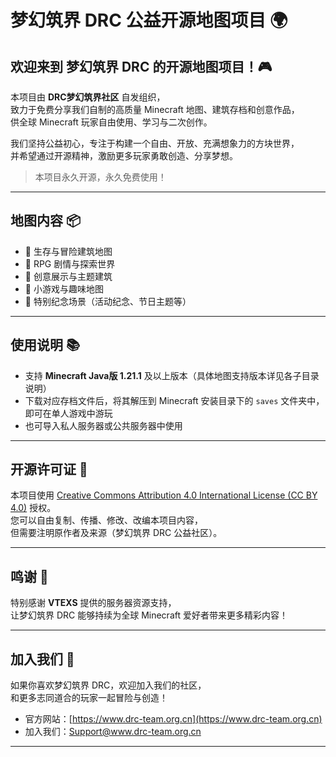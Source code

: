 # 梦幻筑界 DRC 公益开源地图项目 🌍

## 欢迎来到 梦幻筑界 DRC 的开源地图项目！🎮

本项目由 **DRC梦幻筑界社区** 自发组织，  
致力于免费分享我们自制的高质量 Minecraft 地图、建筑存档和创意作品，  
供全球 Minecraft 玩家自由使用、学习与二次创作。  

我们坚持公益初心，专注于构建一个自由、开放、充满想象力的方块世界，  
并希望通过开源精神，激励更多玩家勇敢创造、分享梦想。

> 本项目永久开源，永久免费使用！

---

## 地图内容 📦

- 🏰 生存与冒险建筑地图
- 📜 RPG 剧情与探索世界
- 🎨 创意展示与主题建筑
- 🎯 小游戏与趣味地图
- 🎉 特别纪念场景（活动纪念、节日主题等）

---

## 使用说明 📚

- 支持 **Minecraft Java版 1.21.1** 及以上版本（具体地图支持版本详见各子目录说明）
- 下载对应存档文件后，将其解压到 Minecraft 安装目录下的 `saves` 文件夹中，即可在单人游戏中游玩
- 也可导入私人服务器或公共服务器中使用

---

## 开源许可证 📜

本项目使用 [Creative Commons Attribution 4.0 International License (CC BY 4.0)](https://creativecommons.org/licenses/by/4.0/deed.zh) 授权。  
您可以自由复制、传播、修改、改编本项目内容，  
但需要注明原作者及来源（梦幻筑界 DRC 公益社区）。

---

## 鸣谢 🙏

特别感谢 **VTEXS** 提供的服务器资源支持，  
让梦幻筑界 DRC 能够持续为全球 Minecraft 爱好者带来更多精彩内容！

---

## 加入我们 🌟

如果你喜欢梦幻筑界 DRC，欢迎加入我们的社区，  
和更多志同道合的玩家一起冒险与创造！

- 官方网站：[https://www.drc-team.org.cn](https://www.drc-team.org.cn)
- 加入我们：Support@www.drc-team.org.cn

---
